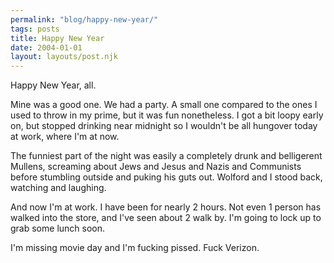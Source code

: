 ```yaml
---
permalink: "blog/happy-new-year/"
tags: posts
title: Happy New Year
date: 2004-01-01
layout: layouts/post.njk
---
```


Happy New Year, all. 

Mine was a good one. We had a party. A small one compared to the ones I used to throw in my prime, but it was fun nonetheless. I got a bit loopy early on, but stopped drinking near midnight so I wouldn't be all hungover today at work, where I'm at now.

The funniest part of the night was easily a completely drunk and belligerent Mullens, screaming about Jews and Jesus and Nazis and Communists before stumbling outside and puking his guts out. Wolford and I stood back, watching and laughing. 

And now I'm at work. I have been for nearly 2 hours. Not even 1 person has walked into the store, and I've seen about 2 walk by. I'm going to lock up to grab some lunch soon. 

I'm missing movie day and I'm fucking pissed. Fuck Verizon.
